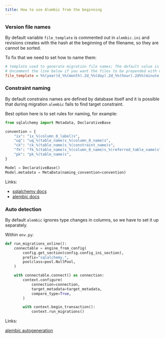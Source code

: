```yaml
---
title: How to use Alembic from the beginning
---
```


### Version file names

By default variable `file_template` is commented out in `alembic.ini` and
revisions creates with the hash at the beginning of the filename, so they are
cannot be sorted.

To fix that we need to set how to name them:

```ini
# template used to generate migration file names; The default value is %%(rev)s_%%(slug)s
# Uncomment the line below if you want the files to be prepended with date and time
file_template = %%(year)d_%%(month).2d_%%(day).2d_%%(hour).2d%%(minute).2d-%%(rev)s_%%(slug)s
```

### Constraint naming

By default constrains names are defined by database itself and it is possible
that during migration `alembic` fails to find target constraint.

Best option here is to set rules for naming, for example:

```python
from sqlalchemy import Metadata, DeclarativeBase

convention = {
    "ix": "ix_%(column_0_label)s",
    "uq": "uq_%(table_name)s_%(column_0_name)s",
    "ck": "ck_%(table_name)s_%(constraint_name)s",
    "fk": "fk_%(table_name)s_%(column_0_name)s_%(referred_table_name)s",
    "pk": "pk_%(table_name)s",
}

Model = DeclarativeBase()
Model.metadata = MetaData(naming_convention=convention)
```

Links:

- [sqlalchemy docs](https://docs.sqlalchemy.org/en/20/core/constraints.html#configuring-constraint-naming-conventions)
- [alembic docs](https://alembic.sqlalchemy.org/en/latest/naming.html)

### Auto detection

By default `alembic` ignores type changes in columns, so we have to set it 
up separately.

Within `env.py`:

```python {12}
def run_migrations_online():
    connectable = engine_from_config(
        config.get_section(config.config_ini_section),
        prefix="sqlalchemy.",
        poolclass=pool.NullPool,
    )

    with connectable.connect() as connection:
        context.configure(
            connection=connection,
            target_metadata=target_metadata,
            compare_type=True,
        )

        with context.begin_transaction():
            context.run_migrations()
```

Links:

[alembic autogeneration](https://alembic.sqlalchemy.org/en/latest/autogenerate.html#what-does-autogenerate-detect-and-what-does-it-not-detect)
